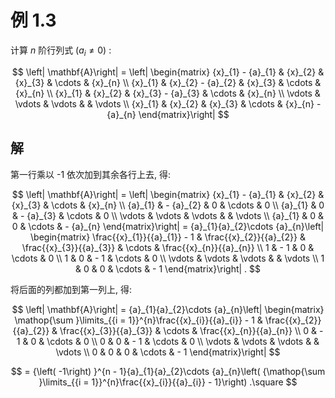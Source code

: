 # 例 1.3 
计算 $n$ 阶行列式 $\left( {{a}_{i} \neq 0}\right)$ :

$$
\left| \mathbf{A}\right| = \left| \begin{matrix} {x}_{1} - {a}_{1} & {x}_{2} & {x}_{3} & \cdots & {x}_{n} \\ {x}_{1} & {x}_{2} - {a}_{2} & {x}_{3} & \cdots & {x}_{n} \\ {x}_{1} & {x}_{2} & {x}_{3} - {a}_{3} & \cdots & {x}_{n} \\ \vdots & \vdots & \vdots & & \vdots \\ {x}_{1} & {x}_{2} & {x}_{3} & \cdots & {x}_{n} - {a}_{n} \end{matrix}\right|
$$

## 解
第一行乘以 -1 依次加到其余各行上去, 得:

$$
\left| \mathbf{A}\right| = \left| \begin{matrix} {x}_{1} - {a}_{1} & {x}_{2} & {x}_{3} & \cdots & {x}_{n} \\ {a}_{1} & - {a}_{2} & 0 & \cdots & 0 \\ {a}_{1} & 0 & - {a}_{3} & \cdots & 0 \\ \vdots & \vdots & \vdots & & \vdots \\ {a}_{1} & 0 & 0 & \cdots & - {a}_{n} \end{matrix}\right| = {a}_{1}{a}_{2}\cdots {a}_{n}\left| \begin{matrix} \frac{{x}_{1}}{{a}_{1}} - 1 & \frac{{x}_{2}}{{a}_{2}} & \frac{{x}_{3}}{{a}_{3}} & \cdots & \frac{{x}_{n}}{{a}_{n}} \\ 1 & - 1 & 0 & \cdots & 0 \\ 1 & 0 & - 1 & \cdots & 0 \\ \vdots & \vdots & \vdots & & \vdots \\ 1 & 0 & 0 & \cdots & - 1 \end{matrix}\right| .
$$

将后面的列都加到第一列上, 得:

$$
\left| \mathbf{A}\right| = {a}_{1}{a}_{2}\cdots {a}_{n}\left| \begin{matrix} \mathop{\sum }\limits_{{i = 1}}^{n}\frac{{x}_{i}}{{a}_{i}} - 1 & \frac{{x}_{2}}{{a}_{2}} & \frac{{x}_{3}}{{a}_{3}} & \cdots & \frac{{x}_{n}}{{a}_{n}} \\ 0 & - 1 & 0 & \cdots & 0 \\ 0 & 0 & - 1 & \cdots & 0 \\ \vdots & \vdots & \vdots & & \vdots \\ 0 & 0 & 0 & \cdots & - 1 \end{matrix}\right|
$$

$$
= {\left( -1\right) }^{n - 1}{a}_{1}{a}_{2}\cdots {a}_{n}\left( {\mathop{\sum }\limits_{{i = 1}}^{n}\frac{{x}_{i}}{{a}_{i}} - 1}\right) .\square
$$